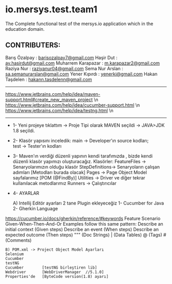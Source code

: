 # io.mersys.test.team1
The Complete functional test of the mersys.io application which in the education domain.

## CONTRIBUTERS: 
Barış Özalpay : barisozalpay7@gmail.com
Haşir Dut : av.hasirdut@gmail.com
Muharrem Karapazar : m.karapazar2@gmail.com
Raziya Nur : raziyanur04@gmail.com
Sema Nur Arslan : sa.semanurarslan@gmail.com
Yener Kıpırdı : yenerki@gmail.com
Hakan Taşdelen : hakann.tasdelenn@gmail.com

---

https://www.jetbrains.com/help/idea/maven-support.html#create_new_maven_project \n
https://www.jetbrains.com/help/idea/cucumber-support.html \n
https://www.jetbrains.com/help/idea/testng.html \n

---

* 1- Yeni projeye tıklattım -> Proje Tipi olarak MAVEN seçildi -> JAVA>JDK 1.8 seçildi.

* 2- Klasör yapısını inceledik: 
	main -> Developer'ın source kodları;  
	test -> Tester'ın kodları

* 3- Maven'ın verdiği düzenli yapının kendi tarafımızda , bizde kendi düzenli klasör yapımızı oluşturacağız. 
	Klasörler:
	FeatureFiles -> Senaryolarımızın olduğu klasör 
	StepDefinitions-> Senaryoların çalışan adımları [Metodları burada olacak] 
	Pages -> Page Object Model sayfalarımız [POM (@FindBy)] 
	Utilities -> Driver ve diğer tekrar kullanılacak metodlarımız 
	Runners -> Çalıştırıcılar


* 4- AYARLAR 

	A) Intellij Editör ayarları 2 tane Plugin ekleyeceğiz 
	1- Cucumber for Java 
	2- Gherkin Language

https://cucumber.io/docs/gherkin/reference/#keywords 
	Feature Scenario Given-When-Then-And-Or
	Examples follow this same pattern:
	Describe an initial context (Given steps)
	Describe an event (When steps)
	Describe an expected outcome (Then steps)
	""" (Doc Strings)
	| (Data Tables)
	@ (Tags)
	# (Comments)
	
	
	B) POM.xml -> Project Object Model Ayarları
	Selenium
	Cucumber
	testNG
	Cucumber		[testNG birleştiren lib]
	Webdriver		[WebDriverManager  //5.1.0]
	Properties'de	[ByteCode version(1.8) ayarı]
